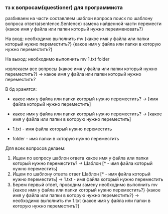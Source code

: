 ### тз к вопросам(questioner) для программиста

разбиваем на части
составляем шаблон вопроса
поиск по шаблону вопроса ответа(sentence.Sentence)
замена найденной части
перемести {какое имя у файла или папки который нужно переименовать?}

На вход:
необходимо выполнить mv {какое имя у файла или папки который нужно переместить?} {какое имя у файла или папки в которую нужно переместить?}

На выход:
необходимо выполнить mv 1.txt folder

извлекаем все вопросы
{какое имя у файла или папки который нужно переместить?} -> какое имя у файла или папки который нужно переместить?


В бд хранятся:
 + какое имя у файла или папки который нужно переместить? -> [имя файла который нужно переместить]
 + какое имя у файла или папки который нужно переместить? -> [какое имя у файла или папки в которую нужно переместить]

 + 1.txt - имя файла который нужно переместить
 + folder - имя папки в которую нужно переместить

Для всех вопросов делаем:
1. Ищем по вопросу шаблон ответа
   какое имя у файла или папки который нужно переместить? -> Шаблон [* - имя файла который нужно переместить]
2. Ищем по шаблону ответа ответ
   Шаблон [* - имя файла который нужно переместить] -> 1.txt - имя файла который нужно переместить
3. Берем первый ответ, проводим замену
   необходимо выполнить mv {какое имя у файла или папки который нужно переместить?} {какое имя у файла или папки в которую нужно переместить?} 
   -> 
   необходимо выполнить mv 1.txt {какое имя у файла или папки в которую нужно переместить?} 
